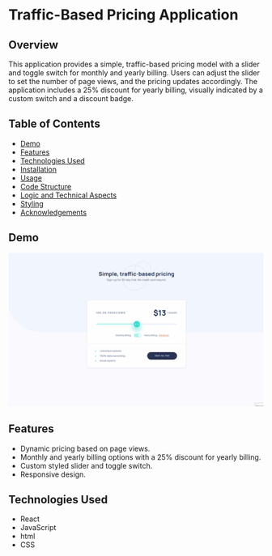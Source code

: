 # Traffic-Based Pricing Application

## Overview

This application provides a simple, traffic-based pricing model with a slider and toggle switch for monthly and yearly billing. Users can adjust the slider to set the number of page views, and the pricing updates accordingly. The application includes a 25% discount for yearly billing, visually indicated by a custom switch and a discount badge.

## Table of Contents

- [Demo](#demo)
- [Features](#features)
- [Technologies Used](#technologies-used)
- [Installation](#installation)
- [Usage](#usage)
- [Code Structure](#code-structure)
- [Logic and Technical Aspects](#logic-and-technical-aspects)
- [Styling](#styling)
- [Acknowledgements](#acknowledgements)

## Demo

![Demo](./public/traffic-pricing.gif)

## Features

- Dynamic pricing based on page views.
- Monthly and yearly billing options with a 25% discount for yearly billing.
- Custom styled slider and toggle switch.
- Responsive design.

## Technologies Used

- React
- JavaScript
- html
- CSS
